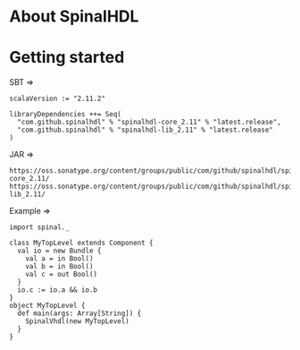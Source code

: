 About SpinalHDL
============



Getting started
===============
SBT =>

    scalaVersion := "2.11.2"

    libraryDependencies ++= Seq(
      "com.github.spinalhdl" % "spinalhdl-core_2.11" % "latest.release",
      "com.github.spinalhdl" % "spinalhdl-lib_2.11" % "latest.release"
    )

JAR =>

    https://oss.sonatype.org/content/groups/public/com/github/spinalhdl/spinalhdl-core_2.11/
    https://oss.sonatype.org/content/groups/public/com/github/spinalhdl/spinalhdl-lib_2.11/

Example =>

    import spinal._

    class MyTopLevel extends Component {
      val io = new Bundle {
        val a = in Bool()
        val b = in Bool()
        val c = out Bool()
      }
      io.c := io.a && io.b
    }
    object MyTopLevel {
      def main(args: Array[String]) {
        SpinalVhdl(new MyTopLevel)
      }
    }

